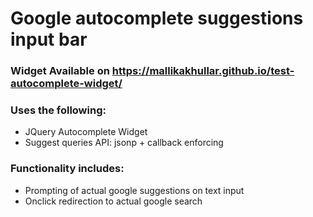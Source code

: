 # Google autocomplete suggestions input bar

### Widget Available on https://mallikakhullar.github.io/test-autocomplete-widget/
### Uses the following: 
* JQuery Autocomplete Widget
* Suggest queries API: jsonp + callback enforcing
### Functionality includes:
* Prompting of actual google suggestions on text input
* Onclick redirection to actual google search
